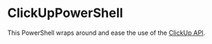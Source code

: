 # ClickUpPowerShell

This PowerShell wraps around and ease the use of the [ClickUp API](https://clickup.com/api).
